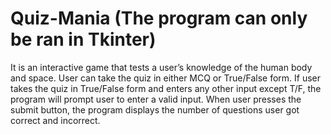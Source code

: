 # Quiz-Mania (The program can only be ran in Tkinter)
It is an interactive game that tests a user’s knowledge of the human body and space.
User can take the quiz in either MCQ or True/False form.
If user takes the quiz in True/False form and enters any other input except T/F, the program will prompt user to enter a valid input.
When user presses the submit button, the program displays the number of questions user got correct and incorrect. 
